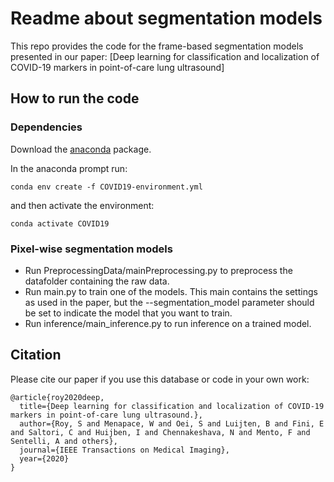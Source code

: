 # Readme about segmentation models

This repo provides the code for the frame-based segmentation models presented in our paper:
[Deep learning for classification and localization of COVID-19 markers in point-of-care lung ultrasound]

## How to run the code

### Dependencies
Download the [anaconda](https://www.anaconda.com/) package. 

In the anaconda prompt run:
```
conda env create -f COVID19-environment.yml
```

and then activate the environment:
```
conda activate COVID19
```

### Pixel-wise segmentation models
- Run PreprocessingData/mainPreprocessing.py to preprocess the datafolder containing the raw data.
- Run main.py to train one of the models.
This main contains the settings as used in the paper, but the --segmentation_model parameter should be set to indicate the model that you want to train.
- Run inference/main_inference.py to run inference on a trained model.


## Citation

Please cite our paper if you use this database or code in your own work:

```
@article{roy2020deep,
  title={Deep learning for classification and localization of COVID-19 markers in point-of-care lung ultrasound.},
  author={Roy, S and Menapace, W and Oei, S and Luijten, B and Fini, E and Saltori, C and Huijben, I and Chennakeshava, N and Mento, F and Sentelli, A and others},
  journal={IEEE Transactions on Medical Imaging},
  year={2020}
}
```